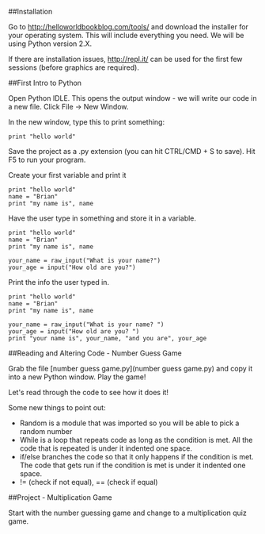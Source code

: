 ##Installation

Go to http://helloworldbookblog.com/tools/ and download the installer for your operating system. This will include everything you need. We will be using Python version 2.X.

If there are installation issues, http://repl.it/ can be used for the first few sessions (before graphics are required). 


##First Intro to Python

Open Python IDLE. This opens the output window - we will write our code in a new file. Click File -> New Window.

In the new window, type this to print something:

    print "hello world"

Save the project as a .py extension (you can hit CTRL/CMD + S to save). Hit F5 to run your program.

Create your first variable and print it

    print "hello world"
    name = "Brian"
    print "my name is", name

Have the user type in something and store it in a variable.

    print "hello world"
    name = "Brian"
    print "my name is", name
    
    your_name = raw_input("What is your name?")
    your_age = input("How old are you?")
    
Print the info the user typed in.

    print "hello world"
    name = "Brian"
    print "my name is", name
    
    your_name = raw_input("What is your name? ")
    your_age = input("How old are you? ")
    print "your name is", your_name, "and you are", your_age


##Reading and Altering Code - Number Guess Game

Grab the file [number guess game.py](number guess game.py) and copy it into a new Python window. Play the game!

Let's read through the code to see how it does it!

Some new things to point out:
* Random is a module that was imported so you will be able to pick a random number
* While is a loop that repeats code as long as the condition is met. All the code that is repeated is under it indented one space.
* if/else branches the code so that it only happens if the condition is met. The code that gets run if the condition is met is under it indented one space.
* != (check if not equal), == (check if equal)


##Project - Multiplication Game

Start with the number guessing game and change to a multiplication quiz game. 
